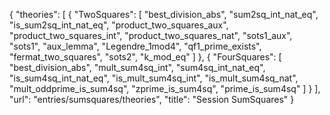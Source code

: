 {
    "theories": [
        {
            "TwoSquares": [
                "best_division_abs",
                "sum2sq_int_nat_eq",
                "is_sum2sq_int_nat_eq",
                "product_two_squares_aux",
                "product_two_squares_int",
                "product_two_squares_nat",
                "sots1_aux",
                "sots1",
                "aux_lemma",
                "Legendre_1mod4",
                "qf1_prime_exists",
                "fermat_two_squares",
                "sots2",
                "k_mod_eq"
            ]
        },
        {
            "FourSquares": [
                "best_division_abs",
                "mult_sum4sq_int",
                "sum4sq_int_nat_eq",
                "is_sum4sq_int_nat_eq",
                "is_mult_sum4sq_int",
                "is_mult_sum4sq_nat",
                "mult_oddprime_is_sum4sq",
                "zprime_is_sum4sq",
                "prime_is_sum4sq"
            ]
        }
    ],
    "url": "entries/sumsquares/theories",
    "title": "Session SumSquares"
}